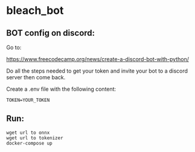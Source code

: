 # bleach_bot


## BOT config on discord:
Go to:

https://www.freecodecamp.org/news/create-a-discord-bot-with-python/

Do all the steps needed to get your token and invite your bot to a discord server then come back.

Create a .env file with the following content:
```
TOKEN=YOUR_TOKEN
```

## Run:
```
wget url to onnx
wget url to tokenizer
docker-compose up
```